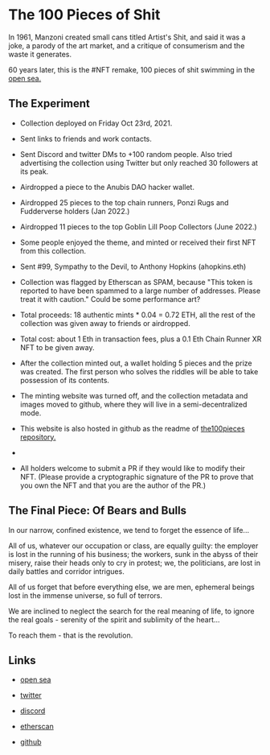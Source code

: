# The 100 Pieces of Shit

In 1961, Manzoni created small cans titled Artist's Shit, and said it was a joke, a parody of the art market, and a critique of consumerism and the waste it generates.


60 years later, this is the #NFT remake, 100 pieces of shit swimming in the [open sea.](https://opensea.io/collection/the100pieces)


## The Experiment

* Collection deployed on Friday Oct 23rd, 2021. 

* Sent links to friends and work contacts.

* Sent Discord and twitter DMs to +100 random people. Also tried advertising the collection using Twitter but only reached 30 followers at its peak.

* Airdropped a piece to the Anubis DAO hacker wallet.

* Airdropped 25 pieces to the top chain runners, Ponzi Rugs and Fudderverse holders (Jan 2022.)

* Airdropped 11 pieces to the top Goblin Lill Poop Collectors (June 2022.)

* Some people enjoyed the theme, and minted or received their first NFT from this collection.

* Sent #99, Sympathy to the Devil, to Anthony Hopkins (ahopkins.eth)

* Collection was flagged by Etherscan as SPAM, because "This token is reported to have been spammed to a large number of addresses. Please treat it with caution." Could be some performance art?

* Total proceeds: 18 authentic mints * 0.04 = 0.72 ETH, all the rest of the collection was given away to friends or airdropped.

* Total cost: about 1 Eth in transaction fees, plus a 0.1 Eth Chain Runner XR NFT to be given away.

* After the collection minted out, a wallet holding 5 pieces and the prize was created. The first person who solves the riddles will be able to take possession of its contents.

* The minting website was turned off, and the collection metadata and images moved to github, where they will live in a semi-decentralized mode.

* This website is also hosted in github as the readme of [the100pieces repository.](https://github.com/randombishop/the100pieces)
* 
* All holders welcome to submit a PR if they would like to modify their NFT. (Please provide a cryptographic signature of the PR to prove that you own the NFT and that you are the author of the PR.)


## The Final Piece: Of Bears and Bulls

In our narrow, confined existence, we tend to forget the essence of life...

All of us, whatever our occupation or class, are equally guilty: the employer is lost in the running of his business; the workers, sunk in the abyss of their misery, raise their heads only to cry in protest; we, the politicians, are lost in daily battles and corridor intrigues.

All of us forget that before everything else, we are men, ephemeral beings lost in the immense universe, so full of terrors.

We are inclined to neglect the search for the real meaning of life, to ignore the real goals - serenity of the spirit and sublimity of the heart...

To reach them - that is the revolution.


## Links

* [open sea](https://opensea.io/collection/the100pieces)

* [twitter](https://twitter.com/the100pieces)

* [discord](https://discord.com/invite/CmVmWV8K7h)

* [etherscan](https://etherscan.io/address/0x6a2571da2307818c293912a71393203549ab5a0c)

* [github](https://github.com/randombishop/the100pieces)


